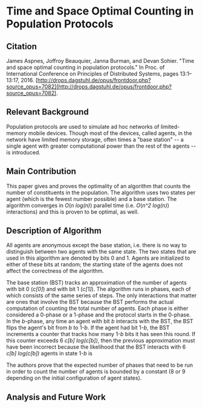 # Time and Space Optimal Counting in Population Protocols


## Citation

James Aspnes, Joffroy Beauquier, Janna Burman, and Devan Sohier. "Time and space optimal counting in population protocols." In Proc. of International Conference on Principles of Distributed Systems, pages 13:1–13:17, 2016. [http://drops.dagstuhl.de/opus/frontdoor.php?source_opus=7082](http://drops.dagstuhl.de/opus/frontdoor.php?source_opus=7082).

## Relevant Background

Population protocols are used to simulate ad hoc networks of limited-memory mobile devices. Though most of the devices, called agents, in the network have limited memory storage, often times a "base station" -- a single agent with greater computational power than the rest of the agents -- is introduced.

## Main Contribution

This paper gives and proves the optimality of an algorithm that counts the number of constituents in the population. The algorithm uses two states per agent (which is the fewest number possible) and a base station. The algorithm converges in _O_(_n log(n)_) parallel time (i.e. _O_(_n^2 log(n)_) interactions) and this is proven to be optimal, as well.

## Description of Algorithm

All agents are anonymous except the base station, i.e. there is no way to distinguish between two agents with the same state. The two states that are used in this algorithm are denoted by bits 0 and 1. Agents are initialized to either of these bits at random; the starting state of the agents does not affect the correctness of the algorithm.

The base station (BST) tracks an approximation of the number of agents with bit 0 (_c\[0]_) and with bit 1 (_c\[1]_). The algorithm runs in phases, each of which consists of the same series of steps. The only interactions that matter are ones that involve the BST because the BST performs the actual computation of counting the total number of agents. Each phase is either considered a 0-phase or a 1-phase and the protocol starts in the 0-phase. In the _b_-phase, any time an agent with bit _b_ interacts with the BST, the BST flips the agent's bit from _b_ to 1-_b_. If the agent had bit 1-_b_, the BST increments a counter that tracks how many 1-_b_ bits it has seen this round. If this counter exceeds 6 _c\[b] log(c\[b])_, then the previous approximation must have been incorrect because the likelihood that the BST interacts with 6 _c\[b] log(c\[b])_ agents in state 1-_b_ is 

The authors prove that the expected number of phases that need to be run in order to count the number of agents is bounded by a constant (8 or 9 depending on the initial configuration of agent states).

## Analysis and Future Work

